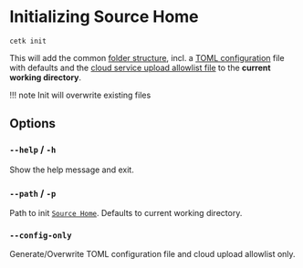 # Initializing Source Home

````shell
cetk init
````

This will add the common [folder structure](../home_folder/source_home.md#expected-folderfile-structure), incl. a [TOML configuration](../home_folder/source_home.md#configuration-file-for-cetk-cli) file with defaults and the [cloud service upload
allowlist file](../control_env/cloud.md#filter-sources-for-upload) to the **current working directory**.

!!! note
    Init will overwrite existing files

## Options

### `--help` / `-h`
Show the help message and exit.

### `--path` / `-p`
Path to init [`Source Home`](../home_folder/source_home.md#expected-folderfile-structure). Defaults to current working directory.

### `--config-only`
Generate/Overwrite TOML configuration file and cloud upload allowlist only.
